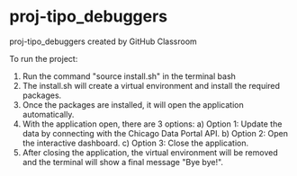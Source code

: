 # proj-tipo_debuggers
proj-tipo_debuggers created by GitHub Classroom

To run the project:
1. Run the command "source install.sh" in the terminal bash
2. The install.sh will create a virtual environment and install the required packages.
3. Once the packages are installed, it will open the application automatically. 
4. With the application open, there are 3 options:
a) Option 1: Update the data by connecting with the Chicago Data Portal API.
b) Option 2: Open the interactive dashboard.
c) Option 3: Close the application. 
5. After closing the application, the virtual environment will be removed and the terminal will show a final message "Bye bye!".
